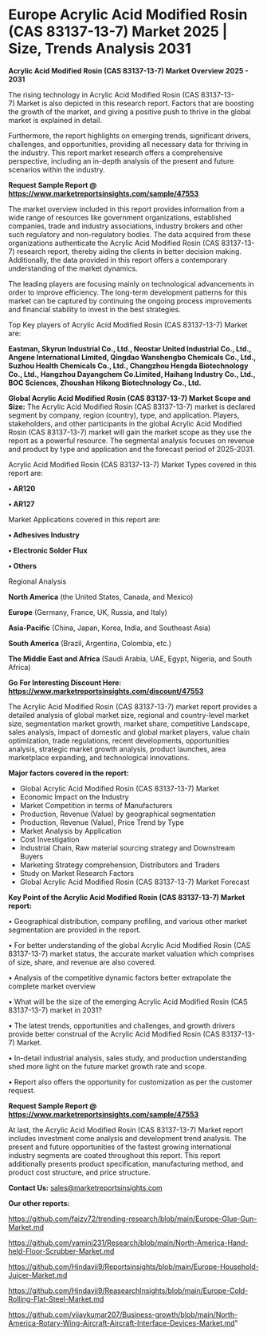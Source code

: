 # Europe Acrylic Acid Modified Rosin (CAS 83137-13-7) Market 2025 | Size, Trends Analysis 2031

<Strong> Acrylic Acid Modified Rosin (CAS 83137-13-7) Market Overview 2025 - 2031</strong>

The rising technology in Acrylic Acid Modified Rosin (CAS 83137-13-7) Market is also depicted in this research report. Factors that are boosting the growth of the market, and giving a positive push to thrive in the global market is explained in detail.

Furthermore, the report highlights on emerging trends, significant drivers, challenges, and opportunities, providing all necessary data for thriving in the industry. This report market research offers a comprehensive perspective, including an in-depth analysis of the present and future scenarios within the industry.

<strong>Request Sample Report @ <a href=https://www.marketreportsinsights.com/sample/47553>https://www.marketreportsinsights.com/sample/47553</a></strong>

The market overview included in this report provides information from a wide range of resources like government organizations, established companies, trade and industry associations, industry brokers and other such regulatory and non-regulatory bodies. The data acquired from these organizations authenticate the Acrylic Acid Modified Rosin (CAS 83137-13-7) research report, thereby aiding the clients in better decision making. Additionally, the data provided in this report offers a contemporary understanding of the market dynamics.

The leading players are focusing mainly on technological advancements in order to improve efficiency. The long-term development patterns for this market can be captured by continuing the ongoing process improvements and financial stability to invest in the best strategies.

Top Key players of Acrylic Acid Modified Rosin (CAS 83137-13-7) Market are:

<strong>Eastman, Skyrun Industrial Co., Ltd., Neostar United Industrial Co., Ltd., Angene International Limited, Qingdao Wanshengbo Chemicals Co., Ltd., Suzhou Health Chemicals Co., Ltd., Changzhou Hengda Biotechnology Co., Ltd., Hangzhou Dayangchem Co.Limited, Haihang Industry Co., Ltd., BOC Sciences, Zhoushan Hikong Biotechnology Co., Ltd.</strong>

<strong><b>Global Acrylic Acid Modified Rosin (CAS 83137-13-7) Market Scope and Size:</b></strong>
The Acrylic Acid Modified Rosin (CAS 83137-13-7) market is declared segment by company, region (country), type, and application. Players, stakeholders, and other participants in the global Acrylic Acid Modified Rosin (CAS 83137-13-7) market will gain the market scope as they use the report as a powerful resource. The segmental analysis focuses on revenue and product by type and application and the forecast period of 2025-2031.

Acrylic Acid Modified Rosin (CAS 83137-13-7) Market Types covered in this report are:

<strong>•  AR120

•  AR127</strong>

Market Applications covered in this report are:

<strong>•  Adhesives Industry

•  Electronic Solder Flux

•  Others</strong> 

Regional Analysis

<strong>North America</strong> (the United States, Canada, and Mexico)

<strong>Europe</strong> (Germany, France, UK, Russia, and Italy)

<strong>Asia-Pacific</strong> (China, Japan, Korea, India, and Southeast Asia)

<strong>South America</strong> (Brazil, Argentina, Colombia, etc.)

<strong>The Middle East and Africa</strong> (Saudi Arabia, UAE, Egypt, Nigeria, and South Africa)

<strong>Go For Interesting Discount Here: <a href=https://www.marketreportsinsights.com/discount/47553>https://www.marketreportsinsights.com/discount/47553</a></strong>

The Acrylic Acid Modified Rosin (CAS 83137-13-7) market report provides a detailed analysis of global market size, regional and country-level market size, segmentation market growth, market share, competitive Landscape, sales analysis, impact of domestic and global market players, value chain optimization, trade regulations, recent developments, opportunities analysis, strategic market growth analysis, product launches, area marketplace expanding, and technological innovations.

<strong><b>Major factors covered in the report:</b></strong>
<ul>
  <li>Global Acrylic Acid Modified Rosin (CAS 83137-13-7) Market </li>
  <li>Economic Impact on the Industry</li>
  <li>Market Competition in terms of Manufacturers</li>
  <li>Production, Revenue (Value) by geographical segmentation</li>
  <li>Production, Revenue (Value), Price Trend by Type</li>
  <li>Market Analysis by Application</li>
  <li>Cost Investigation</li>
  <li>Industrial Chain, Raw material sourcing strategy and Downstream Buyers</li>
  <li>Marketing Strategy comprehension, Distributors and Traders</li>
  <li>Study on Market Research Factors</li>
  <li>Global Acrylic Acid Modified Rosin (CAS 83137-13-7) Market Forecast</li>
</ul>

<strong><b>Key Point of the Acrylic Acid Modified Rosin (CAS 83137-13-7) Market report:</b></strong>

• Geographical distribution, company profiling, and various other market segmentation are provided in the report.

• For better understanding of the global Acrylic Acid Modified Rosin (CAS 83137-13-7) market status, the accurate market valuation which comprises of size, share, and revenue are also covered.

• Analysis of the competitive dynamic factors better extrapolate the complete market overview

• What will be the size of the emerging Acrylic Acid Modified Rosin (CAS 83137-13-7) market in 2031?

• The latest trends, opportunities and challenges, and growth drivers provide better construal of the Acrylic Acid Modified Rosin (CAS 83137-13-7) Market.

• In-detail industrial analysis, sales study, and production understanding shed more light on the future market growth rate and scope.

• Report also offers the opportunity for customization as per the customer request.

<strong>Request Sample Report @ <a href=https://www.marketreportsinsights.com/sample/47553>https://www.marketreportsinsights.com/sample/47553</a></strong>

At last, the Acrylic Acid Modified Rosin (CAS 83137-13-7) Market report includes investment come analysis and development trend analysis. The present and future opportunities of the fastest growing international industry segments are coated throughout this report. This report additionally presents product specification, manufacturing method, and product cost structure, and price structure.

<strong>Contact Us:</strong>
sales@marketreportsinsights.com

<strong>Our other reports:</strong>

<a href=https://github.com/faizy72/trending-research/blob/main/Europe-Glue-Gun-Market.md>https://github.com/faizy72/trending-research/blob/main/Europe-Glue-Gun-Market.md</a>

<a href=https://github.com/yamini231/Research/blob/main/North-America-Hand-held-Floor-Scrubber-Market.md>https://github.com/yamini231/Research/blob/main/North-America-Hand-held-Floor-Scrubber-Market.md</a>

<a href=https://github.com/Hindavii9/Reportsinsights/blob/main/Europe-Household-Juicer-Market.md>https://github.com/Hindavii9/Reportsinsights/blob/main/Europe-Household-Juicer-Market.md</a>

<a href=https://github.com/Hindavii9/ReasearchInsights/blob/main/Europe-Cold-Rolling-Flat-Steel-Market.md>https://github.com/Hindavii9/ReasearchInsights/blob/main/Europe-Cold-Rolling-Flat-Steel-Market.md</a>

<a href=https://github.com/vijaykumar207/Business-growth/blob/main/North-America-Rotary-Wing-Aircraft-Aircraft-Interface-Devices-Market.md>https://github.com/vijaykumar207/Business-growth/blob/main/North-America-Rotary-Wing-Aircraft-Aircraft-Interface-Devices-Market.md</a>"
